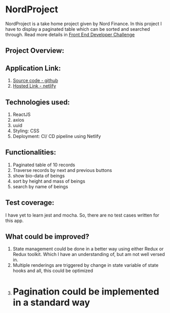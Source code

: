 # NordProject

NordProject is a take home project given by Nord Finance. In this project I have to display a paginated table which can be sorted and searched through. Read more details in [Front End Developer Challenge]()

## Project Overview:

## Application Link:

1. [Source code - github]()
2. [Hosted Link - netlify]()

## Technologies used:

1. ReactJS
2. axios
3. uuid
4. Styling: CSS
5. Deployment: CI/ CD pipeline using Netlify

## Functionalities:

1. Paginated table of 10 records
2. Traverse records by next and previous buttons
3. show bio-data of beings
4. sort by height and mass of beings
5. search by name of beings

## Test coverage:

I have yet to learn jest and mocha. So, there are no test cases written for this app.

## What could be improved?

1. State management could be done in a better way using either Redux or Redux toolkit. Which I have an understanding of, but am not well versed in.
2. Multiple renderings are triggered by change in state variable of state hooks and all, this could be optimized
3. # Pagination could be implemented in a standard way
